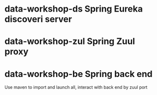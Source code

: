 # data-workshop-ds Spring Eureka discoveri server

# data-workshop-zul Spring Zuul proxy

# data-workshop-be Spring back end

Use maven to import and launch all, interact with back end by zuul port
